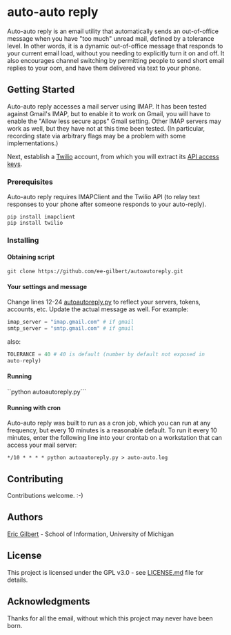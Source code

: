 # auto-auto reply
Auto-auto reply is an email utility that automatically sends an out-of-office message when you have "too much" unread mail, defined by a tolerance level. In other words, it is a dynamic out-of-office message that responds to your current email load, without you needing to explicitly turn it on and off. It also encourages channel switching by permitting people to send short email replies to your oom, and have them delivered via text to your phone.

## Getting Started

Auto-auto reply accesses a mail server using IMAP. It has been tested against 
Gmail's IMAP, but to enable it to work on Gmail, you will have to enable
the "Allow less secure apps" Gmail setting. Other IMAP servers may work as
well, but they have not at this time been tested. (In particular,
recording state via arbitrary flags may be a problem with some
implementations.)

Next, establish a [Twilio](https://twilio.com) account, from which you will extract its [API access keys](https://www.twilio.com/console).

### Prerequisites

Auto-auto reply requires IMAPClient and the Twilio API (to relay text
responses to your phone after someone responds to your auto-reply). 

```
pip install imapclient
pip install twilio
```

### Installing

#### Obtaining script 

``git clone https://github.com/ee-gilbert/autoautoreply.git``

#### Your settings and message 

Change lines 12-24 [autoautoreply.py](https://github.com/ee-gilbert/autoautoreply/blob/master/autoautoreply.py) to reflect your servers, tokens, accounts, etc. Update the actual message as well. For example: 

```python
imap_server = "imap.gmail.com" # if gmail
smtp_server = "smtp.gmail.com" # if gmail
```

also: 

```python
TOLERANCE = 40 # 40 is default (number by default not exposed in
auto-reply)
```

#### Running

``python autoautoreply.py```

#### Running with cron 

Auto-auto reply was built to run as a cron job, which you can run at any frequency,
but every 10 minutes is a reasonable default. To run it every 10
minutes, enter the following line into your crontab on a workstation that can
access your mail server:

``*/10 * * * * python autoautoreply.py > auto-auto.log``

## Contributing

Contributions welcome. :-)

## Authors

[Eric Gilbert](http://eegilbert.org) - School of Information, University of Michigan

## License

This project is licensed under the GPL v3.0 - see [LICENSE.md](LICENSE.md) file for details.

## Acknowledgments

Thanks for all the email, without which this project may never have been
born.
